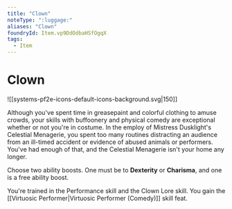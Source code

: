 ```yaml
---
title: "Clown"
noteType: ":luggage:"
aliases: "Clown"
foundryId: Item.vp9DdOdbaHSfOgqX
tags:
  - Item
---
```


# Clown
![[systems-pf2e-icons-default-icons-background.svg|150]]

Although you've spent time in greasepaint and colorful clothing to amuse crowds, your skills with buffoonery and physical comedy are exceptional whether or not you're in costume. In the employ of Mistress Dusklight's Celestial Menagerie, you spent too many routines distracting an audience from an ill-timed accident or evidence of abused animals or performers. You've had enough of that, and the Celestial Menagerie isn't your home any longer.

Choose two ability boosts. One must be to **Dexterity** or **Charisma**, and one is a free ability boost.

You're trained in the Performance skill and the Clown Lore skill. You gain the [[Virtuosic Performer|Virtuosic Performer (Comedy)]] skill feat.
